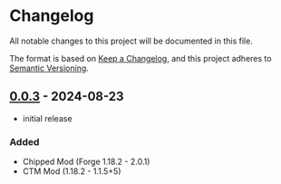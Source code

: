 # Changelog

All notable changes to this project will be documented in this file.

The format is based on [Keep a Changelog],
and this project adheres to [Semantic Versioning].

## [0.0.3] - 2024-08-23

- initial release

### Added

- Chipped Mod (Forge 1.18.2 - 2.0.1)
- CTM Mod (1.18.2 - 1.1.5+5)

<!-- Links -->
[keep a changelog]: https://keepachangelog.com/en/1.0.0/
[semantic versioning]: https://semver.org/spec/v2.0.0.html

<!-- Versions -->
[0.0.3]: https://github.com/Author/Repository/releases/tag/v0.0.3